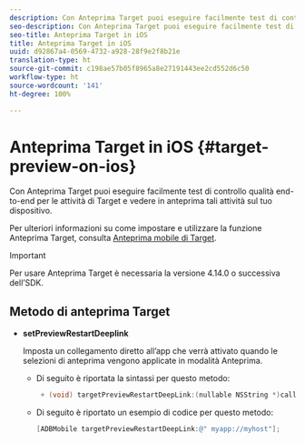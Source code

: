 ```yaml
---
description: Con Anteprima Target puoi eseguire facilmente test di controllo qualità end-to-end per le attività di Target e vedere in anteprima tali attività sul tuo dispositivo.
seo-description: Con Anteprima Target puoi eseguire facilmente test di controllo qualità end-to-end per le attività di Target e vedere in anteprima tali attività sul tuo dispositivo.
seo-title: Anteprima Target in iOS
title: Anteprima Target in iOS
uuid: d92867a4-0569-4732-a928-28f9e2f8b21e
translation-type: ht
source-git-commit: c198ae57b05f8965a8e27191443ee2cd552d6c50
workflow-type: ht
source-wordcount: '141'
ht-degree: 100%

---
```



# Anteprima Target in iOS {#target-preview-on-ios}

Con Anteprima Target puoi eseguire facilmente test di controllo qualità end-to-end per le attività di Target e vedere in anteprima tali attività sul tuo dispositivo.

Per ulteriori informazioni su come impostare e utilizzare la funzione Anteprima Target, consulta [Anteprima mobile di Target](https://docs.adobe.com/content/help/it-IT/target/using/implement-target/mobile-apps/target-mobile-preview.html).

>[!IMPORTANT]
>
>Per usare Anteprima Target è necessaria la versione 4.14.0 o successiva dell’SDK.

## Metodo di anteprima Target

* **setPreviewRestartDeeplink**

   Imposta un collegamento diretto all’app che verrà attivato quando le selezioni di anteprima vengono applicate in modalità Anteprima.

   * Di seguito è riportata la sintassi per questo metodo:

      ```objective-c
       + (void) targetPreviewRestartDeepLink:(nullable NSString *)callbackURL;
      ```

   * Di seguito è riportato un esempio di codice per questo metodo:

      ```objective-c
      [ADBMobile targetPreviewRestartDeepLink:@" myapp://myhost"]; 
      ```
